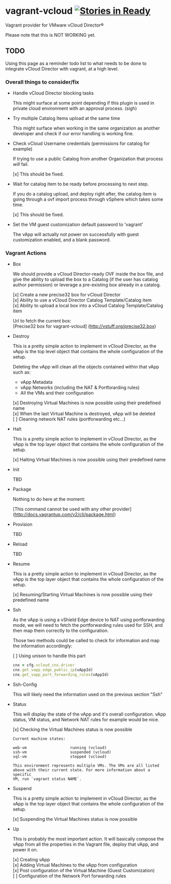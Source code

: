 # vagrant-vcloud [![Stories in Ready](http://badge.waffle.io/frapposelli/vagrant-vcloud.png)](http://waffle.io/frapposelli/vagrant-vcloud)  

Vagrant provider for VMware vCloud Director®

Please note that this is NOT WORKING yet.

## TODO ##

Using this page as a reminder todo list to what needs to be done to integrate
vCloud Director with vagrant, at a high level.

### Overall things to consider/fix ###

*   Handle vCloud Director blocking tasks

    This might surface at some point depending if this plugin is used in private 
    cloud environment with an approval process. (sigh)

*   Try multiple Catalog Items upload at the same time

    This might surface when working in the same organization as another developer
    and check if our error handling is working fine.

*   Check vCloud Username credentials (permissions for catalog for example)
    
    If trying to use a public Catalog from another Organization that process
    *will* fail.

    [x] This should be fixed.  

*   Wait for catalog item to be ready before processing to next step.

    If you do a catalog upload, and deploy right after, the catalog item is
    going through a ovf import process through vSphere which takes some time.

    [x] This should be fixed.  

*   Set the VM guest customization default password to 'vagrant'

    The vApp will actually not power on successfully with guest customization
    enabled, and a blank password.

### Vagrant Actions ###

*   Box

    We should provide a vCloud Director-ready OVF inside the box file, 
    and give the ability to upload the box to a Catalog 
    (if the user has catalog author permission) or leverage a pre-existing box 
    already in a catalog.

    [x] Create a new precise32 box for vCloud Director   
    [x] Ability to use a vCloud Director Catalog Template/Catalog item  
    [x] Ability to upload a local box into a vCloud Catalog Template/Catalog item  

    Url to fetch the current box:  
    [Precise32 box for vagrant-vcloud] (http://vstuff.org/precise32.box)

*   Destroy
    
    This is a pretty simple action to implement in vCloud Director, as the vApp 
    is the top level object that contains the whole configuration of the setup.

    Deleting the vApp will clean all the objects contained within that vApp
    such as:
    *   vApp Metadata
    *   vApp Networks (including the NAT & Portforarding rules)
    *   All the VMs and their configuration

    [x] Destroying Virtual Machines is now possible using their predefined name  
    [x] When the last Virtual Machine is destroyed, vApp will be deleted  
    [ ] Cleaning network NAT rules (portforwarding etc...)  

*   Halt

    This is a pretty simple action to implement in vCloud Director, as the vApp
    is the top layer object that contains the whole configuration of the setup.

    [x] Halting Virtual Machines is now possible using their predefined name  

*   Init
    
    TBD

*   Package

    Nothing to do here at the moment:

    [This command cannot be used with any other provider] (http://docs.vagrantup.com/v2/cli/package.html)

*   Provision

    TBD

*   Reload

    TBD

*   Resume

    This is a pretty simple action to implement in vCloud Director, as the vApp
    is the top layer object that contains the whole configuration of the setup.

    [x] Resuming/Starting Virtual Machines is now possible using their predefined name   

*   Ssh

    As the vApp is using a vShield Edge device to NAT using portforwarding mode,
    we will need to fetch the portforwarding rules used for SSH, and then map 
    them correctly to the configuration.

    Those two methods could be called to check for information and map the 
    information accordingly:

    [ ] Using unison to handle this part  

    ```ruby
    cnx = cfg.vcloud_cnx.driver  
    cnx.get_vapp_edge_public_ip(vAppId)  
    cnx.get_vapp_port_forwarding_rules(vAppId)
    ```  

*   Ssh-Config

    This will likely need the information used on the previous section "Ssh"

*   Status

    This will display the state of the vApp and it's overall configuration.
    vApp status, VM status, and Network NAT rules for example would be nice.

    [x] Checking the Virtual Machines status is now possible  

    ```Shell
    Current machine states:

    web-vm                   running (vcloud)
    ssh-vm                   suspended (vcloud)
    sql-vm                   stopped (vcloud)

    This environment represents multiple VMs. The VMs are all listed
    above with their current state. For more information about a specific
    VM, run `vagrant status NAME`.
    ```

*   Suspend

    This is a pretty simple action to implement in vCloud Director, as the vApp
    is the top layer object that contains the whole configuration of the setup.

    [x] Suspending the Virtual Machines status is now possible

*   Up

    This is probably the most important action.
    It will basically compose the vApp from all the properties in the Vagrant 
    file, deploy that vApp, and power it on.

    [x] Creating vApp   
    [x] Adding Virtual Machines to the vApp from configuration  
    [x] Post configuration of the Virtual Machine (Guest Customization)  
    [ ] Configuration of the Network Port forwarding rules  
